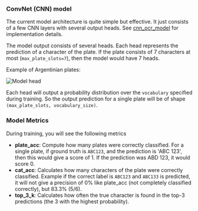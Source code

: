 ### ConvNet (CNN) model

The current model architecture is quite simple but effective. It just consists of a few CNN layers with several output
heads.
See [cnn_ocr_model](https://github.com/ankandrew/cnn-ocr-lp/blob/e59b738bad86d269c82101dfe7a3bef49b3a77c7/fast_plate_ocr/train/model/models.py#L23-L23)
for implementation details.

The model output consists of several heads. Each head represents the prediction of a character of the
plate. If the plate consists of 7 characters at most (`max_plate_slots=7`), then the model would have 7 heads.

Example of Argentinian plates:

![Model head](https://raw.githubusercontent.com/ankandrew/fast-plate-ocr/4a7dd34c9803caada0dc50a33b59487b63dd4754/extra/FCN.png)

Each head will output a probability distribution over the `vocabulary` specified during training. So the output
prediction for a single plate will be of shape `(max_plate_slots, vocabulary_size)`.

### Model Metrics

During training, you will see the following metrics

* **plate_acc**: Compute how many plates were correctly classified. For a single plate, if ground truth is `ABC123`, and
  the prediction is 'ABC 123', then this would give a score of 1. If the prediction was ABD 123, it would
  score 0.
* **cat_acc**: Calculates how many characters of the plate were correctly classified. Example if the correct label is
  `ABC123` and `ABC133` is predicted, it will not give a precision of 0% like plate_acc (not completely
  classified correctly), but 83.3% (5/6).
* **top_3_k**: Calculates how often the true character is found in the top-3 predictions (the 3 with the highest
  probability).
